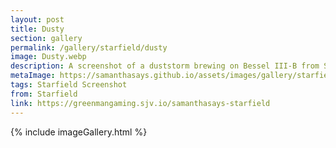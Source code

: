 ```yaml
---
layout: post
title: Dusty
section: gallery
permalink: /gallery/starfield/dusty
image: Dusty.webp
description: A screenshot of a duststorm brewing on Bessel III-B from Starfield, taken by Samantha Says.
metaImage: https://samanthasays.github.io/assets/images/gallery/starfield/Dusty.webp
tags: Starfield Screenshot
from: Starfield
link: https://greenmangaming.sjv.io/samanthasays-starfield
---
```

{% include imageGallery.html %}